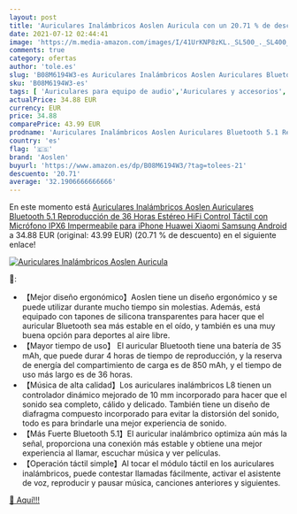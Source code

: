 ```yaml
---
layout: post
title: 'Auriculares Inalámbricos Aoslen Auricula con un 20.71 % de descuento'
date: 2021-07-12 02:44:41
image: 'https://m.media-amazon.com/images/I/41UrKNP8zKL._SL500_._SL400_.jpg'
comments: true
category: ofertas
author: 'tole.es'
slug: 'B08M6194W3-es Auriculares Inalámbricos Aoslen Auriculares Bluetooth 5.1...'
sku: 'B08M6194W3-es'
tags: [ 'Auriculares para equipo de audio','Auriculares y accesorios','Electrónica','android','aoslen', ]
actualPrice: 34.88 EUR
currency: EUR
price: 34.88
comparePrice: 43.99 EUR
prodname: 'Auriculares Inalámbricos Aoslen Auriculares Bluetooth 5.1 Reproducción de 36 Horas Estéreo HiFi Control Táctil con Micrófono IPX6 Impermeabile  para iPhone Huawei Xiaomi Samsung Android'
country: 'es'
flag: '🇪🇸'
brand: 'Aoslen'
buyurl: 'https://www.amazon.es/dp/B08M6194W3/?tag=tolees-21'
descuento: '20.71'
average: '32.1906666666666'
---
```


En este momento está [Auriculares Inalámbricos Aoslen Auriculares Bluetooth 5.1 Reproducción de 36 Horas Estéreo HiFi Control Táctil con Micrófono IPX6 Impermeabile  para iPhone Huawei Xiaomi Samsung Android](https://www.amazon.es/dp/B08M6194W3/?tag=tolees-21) a 34.88 EUR (original: 43.99 EUR) (20.71 %  de descuento) en el siguiente enlace!

[![Auriculares Inalámbricos Aoslen Auricula](https://m.media-amazon.com/images/I/41UrKNP8zKL._SL500_._SL400_.jpg)](https://www.amazon.es/dp/B08M6194W3/?tag=tolees-21)

🔎:

- 【Mejor diseño ergonómico】Aoslen tiene un diseño ergonómico y se puede utilizar durante mucho tiempo sin molestias. Además, está equipado con tapones de silicona transparentes para hacer que el auricular Bluetooth sea más estable en el oído, y también es una muy buena opción para deportes al aire libre.
- 【Mayor tiempo de uso】 El auricular Bluetooth tiene una batería de 35 mAh, que puede durar 4 horas de tiempo de reproducción, y la reserva de energía del compartimiento de carga es de 850 mAh, y el tiempo de uso más largo es de 36 horas.
- 【Música de alta calidad】Los auriculares inalámbricos L8 tienen un controlador dinámico mejorado de 10 mm incorporado para hacer que el sonido sea completo, cálido y delicado. También tiene un diseño de diafragma compuesto incorporado para evitar la distorsión del sonido, todo es para brindarle una mejor experiencia de sonido.
- 【Más Fuerte Bluetooth 5.1】El auricular inalámbrico optimiza aún más la señal, proporciona una conexión más estable y obtiene una mejor experiencia al llamar, escuchar música y ver películas.
- 【Operación táctil simple】Al tocar el módulo táctil en los auriculares inalámbricos, puede contestar llamadas fácilmente, activar el asistente de voz, reproducir y pausar música, canciones anteriores y siguientes.

[🛒 Aquí!!!](https://www.amazon.es/dp/B08M6194W3/?tag=tolees-21)
